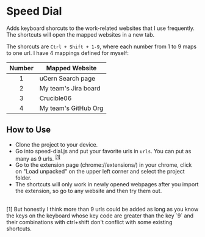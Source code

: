 # Speed Dial
Adds keyboard shorcuts to the work-related websites that I use frequently. The shortcuts will open the mapped websites in a new tab.

The shorcuts are `Ctrl + Shift + 1-9`, where each number from 1 to 9 maps to one url. I have 4 mappings defined for myself:

| Number |  Mapped Website  |
|:------:| ---------------- |
| 1      | uCern Search page |
| 2      | My team's Jira board |
| 3      | Crucible06 |
| 4      | My team's GitHub Org |

## How to Use
* Clone the project to your device.
* Go into speed-dial.js and put your favorite urls in `urls`. You can put as many as 9 urls. <sup>[[1]](#footnote1)</sup>
* Go to the extension page (chrome://extensions/) in your chrome, click on "Load unpacked" on the upper left corner and select the project folder.
* The shortcuts will only work in newly opened webpages after you import the extension, so go to any website and then try them out.

<br>
<a name="footnote1">[1]</a> But honestly I think more than 9 urls could be added as long as you know the keys on the keyboard whose key code are greater than the key `9` and their combinations with ctrl+shift don't conflict with some existing shortcuts.
